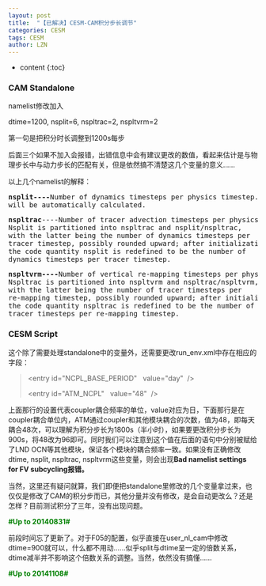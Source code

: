 ```yaml
---
layout: post
title:  "【已解决】CESM-CAM积分步长调节" 
categories: CESM
tags: CESM
author: LZN
---
```


* content
{:toc}

<h3>CAM Standalone</h3>
namelist修改加入

dtime=1200, nsplit=6, nspltrac=2, nspltvrm=2

第一句是把积分时长调整到1200s每步

后面三个如果不加入会报错，出错信息中会有建议更改的数值，看起来估计是与物理步长中与动力步长的匹配有关，但是依然搞不清楚这几个变量的意义……

以上几个namelist的解释：
<pre><strong>nsplit----</strong>Number of dynamics timesteps per physics timestep. If zero, a best-estimate
will be automatically calculated.</pre>
<pre><strong>nspltrac</strong>----Number of tracer advection timesteps per physics timestep.
Nsplit is partitioned into nspltrac and nsplit/nspltrac,
with the latter being the number of dynamics timesteps per
tracer timestep, possibly rounded upward; after initialization,
the code quantity nsplit is redefined to be the number of
dynamics timesteps per tracer timestep.</pre>
<pre><strong>nspltvrm----</strong>Number of vertical re-mapping timesteps per physics timestep.
Nspltrac is partitioned into nspltvrm and nspltrac/nspltvrm,
with the latter being the number of tracer timesteps per
re-mapping timestep, possibly rounded upward; after initialization,
the code quantity nspltrac is redefined to be the number of
tracer timesteps per re-mapping timestep.</pre>
<h3>CESM Script</h3>
这个除了需要处理standalone中的变量外，还需要更改run_env.xml中存在相应的字段：
<blockquote>&lt;entry id="NCPL_BASE_PERIOD"   value="day"  /&gt;

&lt;entry id="ATM_NCPL"   value="48"  /&gt;</blockquote>
上面那行的设置代表coupler耦合频率的单位，value对应为日，下面那行是在coupler耦合单位内，ATM通过coupler和其他模块耦合的次数，值为48，即每天耦合48次，可以理解为积分步长为1800s（半小时），如果要更改积分步长为900s，将48改为96即可。同时我们可以注意到这个值在后面的语句中分别被赋给了LND OCN等其他模块，保证各个模块的耦合频率一致。如果没有正确修改dtime, nsplit, nspltrac, nspltvrm这些变量，则会出现<strong>Bad namelist settings for FV subcycling报错。</strong>

当然，这里还有疑问就算，我们即便把standalone里修改的几个变量拿过来，也仅仅是修改了CAM的积分步而已，其他分量并没有修改，是会自动更改么？还是怎样？目前测试积分了三年，没有出现问题。

<strong><span style="color: #008000;">#Up to 20140831#</span></strong>

前段时间忘了更新了。对于F05的配置，似乎直接在user_nl_cam中修改dtime=900就可以，什么都不用动……似乎split与dtime呈一定的倍数关系，dtime减半并不影响这个倍数关系的调整。当然，依然没有搞懂……

<strong><span style="color: #008000;">#Up to 20141108#</span></strong>